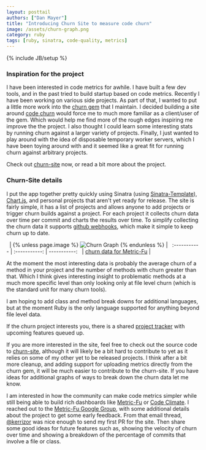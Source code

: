 ```yaml
---
layout: posttail
authors: ["Dan Mayer"]
title: "Introducing Churn Site to measure code churn"
image: /assets/churn-graph.png
category: ruby
tags: [ruby, sinatra, code-quality, metrics]
---
```

{% include JB/setup %}

### Inspiration for the project

I have been interested in code metrics for awhile. I have built a few dev tools, and in the past tried to build startup based on code metrics. Recently I have been working on various side projects. As part of that, I wanted to put a little more work into the [churn gem](https://github.com/danmayer/churn) that I maintain. I decided building a site around [code churn](http://churn.picoappz.com/about) would force me to much more familiar as a client/user of the gem. Which would help me find more of the rough edges inspiring me improve the the project. I also thought I could learn some interesting stats by running churn against a larger variety of projects. Finally, I just wanted to play around with the idea of disposable temporary worker servers, which I have been toying around with and it seemed like a great fit for running churn against arbitrary projects.

Check out [churn-site](http://churn.picoappz.com) now, or read a bit more about the project.

### Churn-Site details

I put the app together pretty quickly using Sinatra (using [Sinatra-Template](http://mayerdan.com/ruby/2013/08/20/fast-prototyping-with-sinatra/)), [Chart.js](http://www.chartjs.org/), and personal projects that aren't yet ready for release. The site is fairly simple, it has a list of projects and allows anyone to add projects or trigger churn builds against a project. For each project it collects churn data over time per commit and charts the results over time. To simplify collecting the churn data it supports [github webhooks](http://churn.picoappz.com/instructions), which make it simple to keep churn up to date.



&nbsp; | {% unless page.image %}
![Churn Graph](/assets/churn-graph.png)
{% endunless %} | &nbsp;
:----------- | :-----------: | -----------:
&nbsp;         | [churn data for Metric-Fu](http://churn.picoappz.com/metricfu/metric_fu)         | &nbsp; 


At the moment the most interesting data is probably the average churn of a method in your project and the number of methods with churn greater than that. Which I think gives interesting insight to problematic methods at a much more specific level than only looking only at file level churn (which is the standard unit for many churn tools).

I am hoping to add class and method break downs for additional languages, but at the moment Ruby is the only language supported for anything beyond file level data.

If the churn project interests you, there is a shared [project tracker](https://waffle.io/danmayer/churn) with upcoming features queued up.

If you are more interested in the site, feel free to check out the source code to [churn-site](https://github.com/danmayer/churn-site), although it will likely be a bit hard to contribute to yet as it relies on some of my other yet to be released projects. I think after a bit more cleanup, and adding support for uploading metrics directly from the churn gem, it will be much easier to contribute to the churn-site.
If you have ideas for additional graphs of ways to break down the churn data let me know. 

I am interested in how the community can make code metrics simpler while still being able to build rich dashboards like [Metric-Fu](http://metric-fu.rubyforge.org/) or [Code Climate](https://codeclimate.com/). I reached out to the [Metric-Fu Google Group](https://groups.google.com/forum/#!topic/metric_fu/LgI8js5rZ18), with some additional details about the project to get some early feedback. From that email thread, [@kerrizor](http://twitter.com/kerrizor) was nice enough to send my first PR for the site. Then share some good ideas for future features such as, showing the velocity of churn over time and showing a breakdown of the percentage of commits that involve a file or class.
